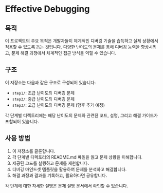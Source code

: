 # Effective Debugging

## 목적

이 프로젝트의 주요 목적은 개발자들이 체계적인 디버깅 기술을 습득하고 실제 상황에서 적용할 수 있도록 돕는 것입니다. 다양한 난이도의 문제를 통해 디버깅 능력을 향상시키고, 문제 해결 과정에서 체계적인 접근 방식을 익힐 수 있습니다.

## 구조

이 저장소는 다음과 같은 구조로 구성되어 있습니다:

- `step1/`: 초급 난이도의 디버깅 문제
- `step2/`: 중급 난이도의 디버깅 문제
- `step3/`: 고급 난이도의 디버깅 문제 (향후 추가 예정)

각 단계별 디렉토리에는 해당 난이도의 문제와 관련된 코드, 설명, 그리고 해결 가이드가 포함되어 있습니다.

## 사용 방법

1. 이 저장소를 클론합니다.
2. 각 단계별 디렉토리의 README.md 파일을 읽고 문제 상황을 이해합니다.
3. 제공된 코드를 실행하고 문제를 재현합니다.
4. 디버깅 마인드셋 템플릿을 활용하여 문제를 분석하고 해결합니다.
5. 해결 과정과 결과를 기록하고, 필요하다면 공유합니다.

각 단계에 대한 자세한 설명은 문제 설명 문서에서 확인할 수 있습니다.

